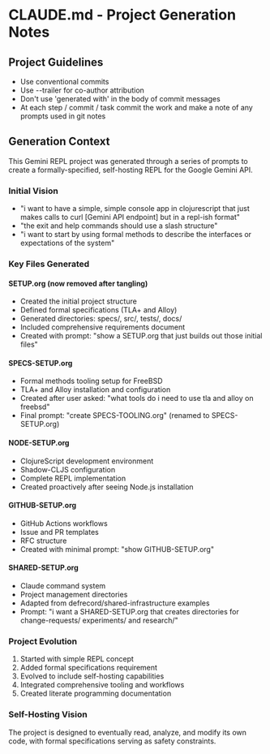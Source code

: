 # CLAUDE.md - Project Generation Notes

## Project Guidelines
- Use conventional commits
- Use --trailer for co-author attribution
- Don't use 'generated with' in the body of commit messages
- At each step / commit / task commit the work and make a note of any prompts used in git notes

## Generation Context

This Gemini REPL project was generated through a series of prompts to create a formally-specified, self-hosting REPL for the Google Gemini API.

### Initial Vision
- "i want to have a simple, simple console app in clojurescript that just makes calls to curl [Gemini API endpoint] but in a repl-ish format"
- "the exit and help commands should use a slash structure"
- "i want to start by using formal methods to describe the interfaces or expectations of the system"

### Key Files Generated

#### SETUP.org (now removed after tangling)
- Created the initial project structure
- Defined formal specifications (TLA+ and Alloy)
- Generated directories: specs/, src/, tests/, docs/
- Included comprehensive requirements document
- Created with prompt: "show a SETUP.org that just builds out those initial files"

#### SPECS-SETUP.org
- Formal methods tooling setup for FreeBSD
- TLA+ and Alloy installation and configuration
- Created after user asked: "what tools do i need to use tla and alloy on freebsd"
- Final prompt: "create SPECS-TOOLING.org" (renamed to SPECS-SETUP.org)

#### NODE-SETUP.org
- ClojureScript development environment
- Shadow-CLJS configuration
- Complete REPL implementation
- Created proactively after seeing Node.js installation

#### GITHUB-SETUP.org
- GitHub Actions workflows
- Issue and PR templates
- RFC structure
- Created with minimal prompt: "show GITHUB-SETUP.org"

#### SHARED-SETUP.org
- Claude command system
- Project management directories
- Adapted from defrecord/shared-infrastructure examples
- Prompt: "i want a SHARED-SETUP.org that creates directories for change-requests/ experiments/ and research/"

### Project Evolution
1. Started with simple REPL concept
2. Added formal specifications requirement
3. Evolved to include self-hosting capabilities
4. Integrated comprehensive tooling and workflows
5. Created literate programming documentation

### Self-Hosting Vision
The project is designed to eventually read, analyze, and modify its own code, with formal specifications serving as safety constraints.